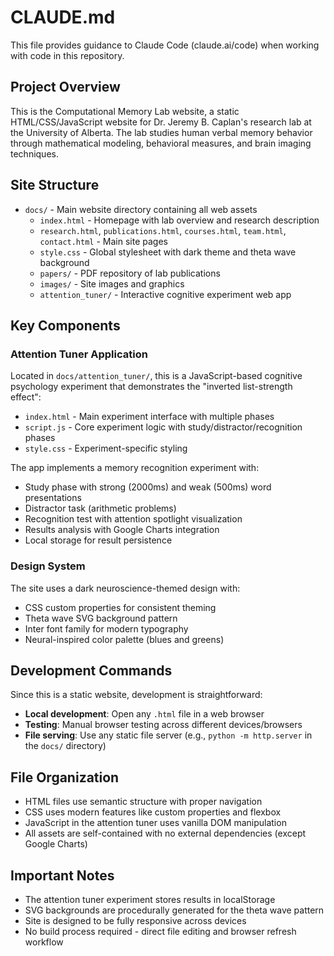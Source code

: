 # CLAUDE.md

This file provides guidance to Claude Code (claude.ai/code) when working with code in this repository.

## Project Overview

This is the Computational Memory Lab website, a static HTML/CSS/JavaScript website for Dr. Jeremy B. Caplan's research lab at the University of Alberta. The lab studies human verbal memory behavior through mathematical modeling, behavioral measures, and brain imaging techniques.

## Site Structure

- `docs/` - Main website directory containing all web assets
  - `index.html` - Homepage with lab overview and research description
  - `research.html`, `publications.html`, `courses.html`, `team.html`, `contact.html` - Main site pages
  - `style.css` - Global stylesheet with dark theme and theta wave background
  - `papers/` - PDF repository of lab publications
  - `images/` - Site images and graphics
  - `attention_tuner/` - Interactive cognitive experiment web app

## Key Components

### Attention Tuner Application
Located in `docs/attention_tuner/`, this is a JavaScript-based cognitive psychology experiment that demonstrates the "inverted list-strength effect":

- `index.html` - Main experiment interface with multiple phases
- `script.js` - Core experiment logic with study/distractor/recognition phases
- `style.css` - Experiment-specific styling

The app implements a memory recognition experiment with:
- Study phase with strong (2000ms) and weak (500ms) word presentations
- Distractor task (arithmetic problems)
- Recognition test with attention spotlight visualization
- Results analysis with Google Charts integration
- Local storage for result persistence

### Design System

The site uses a dark neuroscience-themed design with:
- CSS custom properties for consistent theming
- Theta wave SVG background pattern
- Inter font family for modern typography
- Neural-inspired color palette (blues and greens)

## Development Commands

Since this is a static website, development is straightforward:

- **Local development**: Open any `.html` file in a web browser
- **Testing**: Manual browser testing across different devices/browsers
- **File serving**: Use any static file server (e.g., `python -m http.server` in the `docs/` directory)

## File Organization

- HTML files use semantic structure with proper navigation
- CSS uses modern features like custom properties and flexbox
- JavaScript in the attention tuner uses vanilla DOM manipulation
- All assets are self-contained with no external dependencies (except Google Charts)

## Important Notes

- The attention tuner experiment stores results in localStorage
- SVG backgrounds are procedurally generated for the theta wave pattern
- Site is designed to be fully responsive across devices
- No build process required - direct file editing and browser refresh workflow